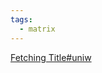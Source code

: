 ```yaml
---
tags:
  - matrix
---
```

[Fetching Title#uniw](https://code-industry.net/masterpdfeditor-help/transformation-matrix/)